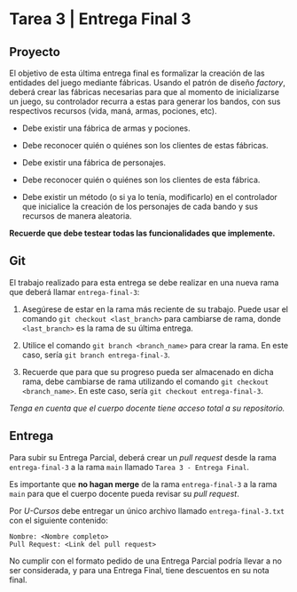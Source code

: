 # Tarea 3 | Entrega Final 3

## Proyecto

El objetivo de esta última entrega final es formalizar la creación de las entidades del
juego mediante fábricas. Usando el patrón de diseño *factory*, deberá crear las fábricas
necesarias para que al momento de inicializarse un juego, su controlador recurra a estas
para generar los bandos, con sus respectivos recursos (vida, maná, armas, pociones, etc).

- Debe existir una fábrica de armas y pociones.

- Debe reconocer quién o quiénes son los clientes de estas fábricas.

- Debe existir una fábrica de personajes.

- Debe reconocer quién o quiénes son los clientes de esta fábrica.

- Debe existir un método (o si ya lo tenía, modificarlo) en el controlador que inicialice
  la creación de los personajes de cada bando y sus recursos de manera aleatoria.

**Recuerde que debe testear todas las funcionalidades que implemente.**

## Git

El trabajo realizado para esta entrega se debe realizar en una nueva rama que deberá
llamar ``entrega-final-3``:

1. Asegúrese de estar en la rama más reciente de su trabajo. Puede usar el comando
``git checkout <last_branch>`` para cambiarse de rama, donde `<last_branch>` es la
rama de su última entrega.

2. Utilice el comando ``git branch <branch_name>`` para crear la rama. En este caso, sería
``git branch entrega-final-3``.

3. Recuerde que para que su progreso pueda ser almacenado en dicha rama, debe cambiarse de
rama utilizando el comando ``git checkout <branch_name>``. En este caso, sería
``git checkout entrega-final-3``.

*Tenga en cuenta que el cuerpo docente tiene acceso total a su repositorio.*

## Entrega

Para subir su Entrega Parcial, deberá crear un *pull request* desde la rama
``entrega-final-3`` a la rama ``main`` llamado ``Tarea 3 - Entrega Final``.

Es importante que **no hagan merge** de la rama ``entrega-final-3`` a la rama ``main`` 
para que el cuerpo docente pueda revisar su *pull request*.

Por *U-Cursos* debe entregar un único archivo llamado ``entrega-final-3.txt`` con el
siguiente contenido:

```
Nombre: <Nombre completo>
Pull Request: <Link del pull request>
```

No cumplir con el formato pedido de una Entrega Parcial podría llevar a no ser
considerada, y para una Entrega Final, tiene descuentos en su nota final.
